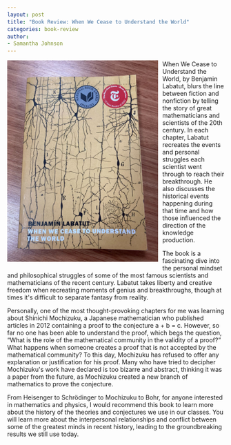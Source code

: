 ```yaml
---
layout: post
title: "Book Review: When We Cease to Understand the World"
categories: book-review
author:
- Samantha Johnson
---
```


<img src="https://raw.githubusercontent.com/Kqpa/math/refs/heads/master/assets/photos/when_we_cease.jpg" alt="When We Cease to Understand the World" 
     align="left" width="350" style="margin-right: 10px; margin-bottom: 10px;" />

When We Cease to Understand the World, by Benjamin Labatut, blurs the line between fiction and nonfiction by telling the story of great mathematicians and scientists of the 20th century. In each chapter, Labatut recreates the events and personal struggles each scientist went through to reach their breakthrough. He also discusses the historical events happening during that time and how those influenced the direction of the knowledge production. 

The book is a fascinating dive into the personal mindset and philosophical struggles of some of the most famous scientists and mathematicians of the recent century. Labatut takes liberty and creative freedom when recreating moments of genius and breakthroughs, though at times it's difficult to separate fantasy from reality. 

Personally, one of the most thought-provoking chapters for me was learning about Shinichi Mochizuku, a Japanese mathematician who published articles in 2012 containing a proof to the conjecture a + b = c. However, so far no one has been able to understand the proof, which begs the question, “What is the role of the mathematical community in the validity of a proof?” What happens when someone creates a proof that is not accepted by the mathematical community? To this day, Mochizuku has refused to offer any explanation or justification for his proof. Many who have tried to decipher Mochizuku's work have declared is too bizarre and abstract, thinking it was a paper from the future, as Mochizuku created a new branch of mathematics to prove the conjecture. 

From Heisenger to Schrödinger to Mochizuku to Bohr, for anyone interested in mathematics and physics, I would recommend this book to learn more about the history of the theories and conjectures we use in our classes. You will learn more about the interpersonal relationships and conflict between some of the greatest minds in recent history, leading to the groundbreaking results we still use today.